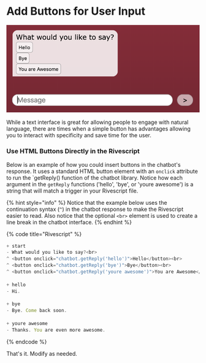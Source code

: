# Add Buttons for User Input

![](../.gitbook/assets/buttonScreenShot.png)

While a text interface is great for allowing people to engage with natural language, there are times when a simple button has advantages allowing you to interact with specificity and save time for the user.&#x20;

### Use HTML Buttons Directly in the Rivescript

Below is an example of how you could insert buttons in the chatbot's response. It uses a standard HTML button element with an `onclick` attribute to run the  \`getReply() function of the chatbot library. Notice how each argument in the `getReply` functions ('hello', 'bye', or 'youre awesome') is a string that will match a trigger in your Rivescript file.

{% hint style="info" %}
Notice that the example below uses the continuation syntax (`^`) in the chatbot response to make the Rivescript easier to read. Also notice that the optional  `<br>` element is used to create a line break in the chatbot interface.
{% endhint %}

{% code title="Rivescript" %}
```javascript
+ start
- What would you like to say?<br> 
^ <button onclick="chatbot.getReply('hello')">Hello</button><br>
^ <button onclick="chatbot.getReply('bye')">Bye</button><br>
^ <button onclick="chatbot.getReply('youre awesome')">You are Awesome</button>

+ hello
- Hi.

+ bye
- Bye. Come back soon.

+ youre awesome
- Thanks. You are even more awesome.
```
{% endcode %}

That's it. Modify as needed.

